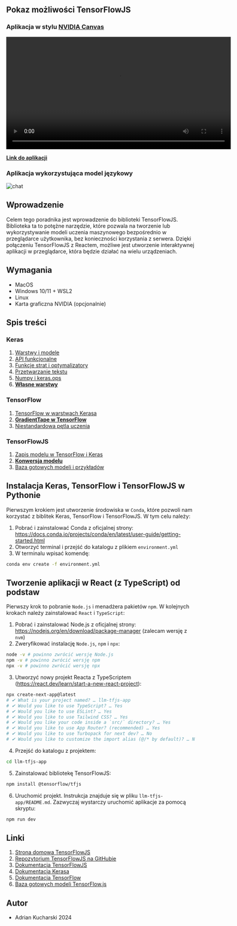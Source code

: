## Pokaz możliwości TensorFlowJS
### Aplikacja w stylu [__NVIDIA Canvas__](https://www.nvidia.com/en-us/studio/canvas/)

<video src="https://github.com/user-attachments/assets/d87ecc1d-c97e-4238-b705-cb82e037df97" width="600"></video>
<br/>

[__Link do aplikacji__](https://adriankucharski.github.io/gaugan-next-tensorflowjs/)

### Aplikacja wykorzystująca model językowy

![chat](https://github.com/user-attachments/assets/2098e5c6-c74a-4569-86d2-2b9de48903be)

## Wprowadzenie
Celem tego poradnika jest wprowadzenie do biblioteki TensorFlowJS. Biblioteka ta to potężne narzędzie, które pozwala na tworzenie lub wykorzystywanie modeli uczenia maszynowego bezpośrednio w przeglądarce użytkownika, bez konieczności korzystania z serwera. Dzięki połączeniu TensorFlowJS z Reactem, możliwe jest utworzenie interaktywnej aplikacji w przeglądarce, która będzie działać na wielu urządzeniach. 

## Wymagania
- MacOS
- Windows 10/11 + WSL2
- Linux
- Karta graficzna NVIDIA (opcjonalnie)

## Spis treści
### Keras
1. [Warstwy i modele](keras-tutorial/1.%20Warstwy%20i%20modele.ipynb)
2. [API funkcjonalne](keras-tutorial/2.%20API%20funkcjonalne.ipynb)
3. [Funkcje strat i optymalizatory](keras-tutorial/3.%20Funkcje%20strat%20i%20optymalizatory.ipynb)
4. [Przetwarzanie tekstu](keras-tutorial/4.%20Przetwarzanie%20tekstu.ipynb)
5. [Numpy i keras.ops](keras-tutorial/5.%20Numpy%20i%20keras.ops.ipynb)
6. [__Własne warstwy__](keras-tutorial/6.%20Własne%20warstwy.ipynb)

### TensorFlow
1. [TensorFlow w warstwach Kerasa](tensorflow-tutorial/1.%20TensorFlow%20w%20warstwach%20Kerasa.ipynb)
2. [__GradientTape w TensorFlow__](tensorflow-tutorial/2.%20GradientTape%20w%20TensorFlow.ipynb)
3. [Niestandardowa pętla uczenia](tensorflow-tutorial/3.%20Niestandardowa%20pętla%20uczenia.ipynb)

### TensorFlowJS
1. [Zapis modelu w TensorFlow i Keras](tensorflowjs-tutorial/1.%20Zapis%20modelu%20w%20TensorFlow%20i%20Keras.ipynb)
2. [__Konwersja modelu__](tensorflowjs-tutorial/2.%20Konwersja%20modelu.ipynb)
3. [Baza gotowych modeli i przykładów](https://www.tensorflow.org/js/models)

## Instalacja Keras, TensorFlow i TensorFlowJS w Pythonie
Pierwszym krokiem jest utworzenie środowiska w `Conda`, które pozwoli nam korzystać z biblitek Keras, TensorFlow i TensorFlowJS. W tym celu należy:
1. Pobrać i zainstalować Conda z oficjalnej strony: https://docs.conda.io/projects/conda/en/latest/user-guide/getting-started.html
2. Otworzyć terminal i przejść do katalogu z plikiem `environment.yml`
3. W terminalu wpisać komendę:
```bash
conda env create -f environment.yml
```

## Tworzenie aplikacji w React (z TypeScript) od podstaw
Pierwszy krok to pobranie `Node.js` i menadżera pakietów `npm`. W kolejnych krokach należy zainstalować `React` i `TypeScript`:
1. Pobrać i zainstalować Node.js z oficjalnej strony: https://nodejs.org/en/download/package-manager (zalecam wersję z `nvm`)
2. Zweryfikować instalację `Node.js`, `npm` i `npx`:
```bash
node -v # powinno zwrócić wersję Node.js
npm -v # powinno zwrócić wersję npm
npx -v # powinno zwrócić wersję npx
```
3. Utworzyć nowy projekt Reacta z TypeScriptem (https://react.dev/learn/start-a-new-react-project):
```bash
npx create-next-app@latest
# ✔ What is your project named? … llm-tfjs-app
# ✔ Would you like to use TypeScript? … Yes
# ✔ Would you like to use ESLint? … Yes
# ✔ Would you like to use Tailwind CSS? … Yes
# ✔ Would you like your code inside a `src/` directory? … Yes
# ✔ Would you like to use App Router? (recommended) … Yes
# ✔ Would you like to use Turbopack for next dev? … No
# ✔ Would you like to customize the import alias (@/* by default)? … No
```
4. Przejść do katalogu z projektem:
```bash
cd llm-tfjs-app
```
5. Zainstalować bibliotekę TensorFlowJS:
```bash
npm install @tensorflow/tfjs
```
6. Uruchomić projekt. Instrukcja znajduje się w pliku `llm-tfjs-app/README.md`. Zazwyczaj wystarczy uruchomić aplikacje za pomocą skryptu:
```bash
npm run dev
```




## Linki
1. [Strona domowa TensorFlowJS](https://www.tensorflow.org/js)
2. [Repozytorium TensorFlowJS na GitHubie](https://github.com/tensorflow/tfjs)
3. [Dokumentacja TensorFlowJS](https://js.tensorflow.org/api/latest/)
4. [Dokumentacja Kerasa](https://keras.io/api/)
5. [Dokumentacja TensorFlow](https://www.tensorflow.org/api_docs/python/tf)
3. [Baza gotowych modeli TensorFlow.js](https://www.tensorflow.org/js/models)


## Autor
- Adrian Kucharski 2024
